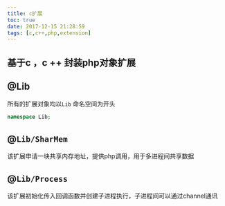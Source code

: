 ```yaml
---
title: c扩展
toc: true
date: 2017-12-15 21:28:59
tags: [c,c++,php,extension]
---
```



## 基于c ，c ++ 封装php对象扩展

## @Lib
所有的扩展对象均以`Lib` 命名空间为开头
```php
namespace Lib;
```

## @`Lib/SharMem`
该扩展申请一块共享内存地址，提供php调用，用于多进程间共享数据

## @`Lib/Process`
该扩展初始化传入回调函数并创建子进程执行，子进程间可以通过channel通讯
